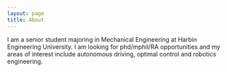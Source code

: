 ```yaml
---
layout: page
title: About
---
```


I am a senior student majoring in Mechanical Engineering at Harbin Engineering University. I am looking for phd/mphil/RA opportunities and my areas of interest include autonomous driving, optimal control and robotics engineering.
